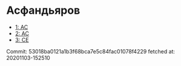 # Асфандьяров
- [1: AC](1.md)
- [2: AC](2.md)
- [3: CE](3.md)

Commit: 53018ba0121a1b3f68bca7e5c84fac01078f4229
 fetched at: 20201103-152510
